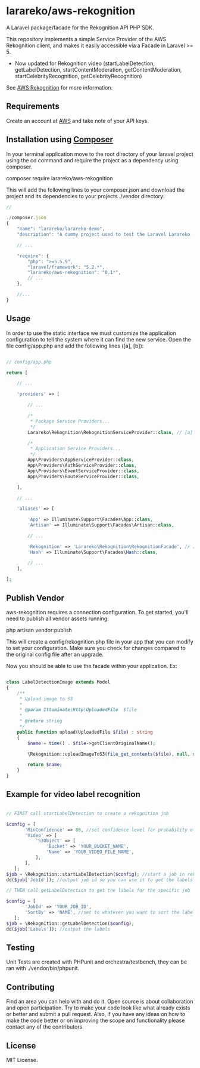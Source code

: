# larareko/aws-rekognition

A Laravel package/facade for the Rekognition API PHP SDK.

This repository implements a simple Service Provider of the AWS Rekognition client, and makes it easily accessible via a Facade in Laravel >= 5.

* Now updated for Rekognition video (startLabelDetection, getLabelDetection, startContentModeration, getContentModeration, startCelebrityRecognition, getCelebrityRecognition)

See [AWS Rekognition](https://aws.amazon.com/rekognition/) for more information.

## Requirements

Create an account at [AWS](https://aws.amazon.com/console/) and take note of your API keys.

## Installation using [Composer](https://getcomposer.org)

In your terminal application move to the root directory of your laravel project using the cd command and require the project as a dependency using composer.

composer require larareko/aws-rekognition

This will add the following lines to your composer.json and download the project and its dependencies to your projects ./vendor directory:

```javascript
//

./composer.json
{
    "name": "larareko/larareko-demo",
    "description": "A dummy project used to test the Laravel Larareko (AWS Rekognition) Facade.",

    // ...

    "require": {
        "php": ">=5.5.9",
        "laravel/framework": "5.2.*",
        "larareko/aws-rekognition": "0.1*",
        // ...
    },

    //...
}
```

## Usage

In order to use the static interface we must customize the application configuration to tell the system where it can find the new service. Open the file config/app.php and add the following lines ([a], [b]):

```php

// config/app.php

return [

    // ...

    'providers' => [

        // ...

        /*
         * Package Service Providers...
         */
        Larareko\Rekognition\RekognitionServiceProvider::class, // [a]

        /*
         * Application Service Providers...
         */
        App\Providers\AppServiceProvider::class,
        App\Providers\AuthServiceProvider::class,
        App\Providers\EventServiceProvider::class,
        App\Providers\RouteServiceProvider::class,

    ],

    // ...

    'aliases' => [

        'App' => Illuminate\Support\Facades\App::class,
        'Artisan' => Illuminate\Support\Facades\Artisan::class,

        // ...

        'Rekognition' => 'Larareko\Rekognition\RekognitionFacade', // [b]
        'Hash' => Illuminate\Support\Facades\Hash::class,

        // ...
    ],

];


```

## Publish Vendor

aws-rekognition requires a connection configuration. To get started, you'll need to publish all vendor assets running:

php artisan vendor:publish

This will create a config/rekognition.php file in your app that you can modify to set your configuration. Make sure you check for changes compared to the original config file after an upgrade.

Now you should be able to use the facade within your application. Ex:

```php

class LabelDetectionImage extends Model
{
    /**
     * Upload image to S3
     *
     * @param Illuminate\Http\UploadedFile  $file
     *
     * @return string
     */
    public function upload(UploadedFile $file) : string
    {
        $name = time() . $file->getClientOriginalName();

        \Rekognition::uploadImageToS3(file_get_contents($file), null, self::BUCKET, $name);

        return $name;
    }
}

```

## Example for video label recognition

```php

// FIRST call startLabelDetection to create a rekognition job

$config = [
       'MinConfidence' => 80, //set confidence level for probability of correct labels
       'Video' => [
           'S3Object' => [
               'Bucket' => 'YOUR_BUCKET_NAME',
               'Name' => 'YOUR_VIDEO_FILE_NAME',
           ],
       ],
   ];
$job = \Rekognition::startLabelDetection($config); //start a job in rekognition for specific video file
dd($job['JobId']); //output job id so you can use it to get the labels

// THEN call getLabelDetection to get the labels for the specific job

$config = [
       'JobId' => 'YOUR_JOB_ID',
       'SortBy' => 'NAME', //set to whatever you want to sort the labels by
   ];
$job = \Rekognition::getLabelDetection($config);
dd($job['Labels']); //output the labels

```

## Testing

Unit Tests are created with PHPunit and orchestra/testbench, they can be ran with ./vendor/bin/phpunit.

## Contributing

Find an area you can help with and do it. Open source is about collaboration and open participation.
Try to make your code look like what already exists or better and submit a pull request. Also, if
you have any ideas on how to make the code better or on improving the scope and functionality please
contact any of the contributors.

## License

MIT License.

